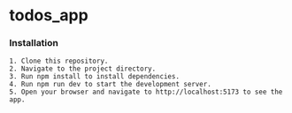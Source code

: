 # todos_app
### Installation

    1. Clone this repository.
    2. Navigate to the project directory.
    3. Run npm install to install dependencies.
    4. Run npm run dev to start the development server.
    5. Open your browser and navigate to http://localhost:5173 to see the app.
